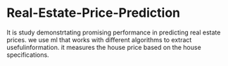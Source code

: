 # Real-Estate-Price-Prediction
It is study demonstrtating promising performance in predicting real estate prices.
we use ml that works with different algorithms to extract usefulinformation.
it measures the house price based on the house specifications.
